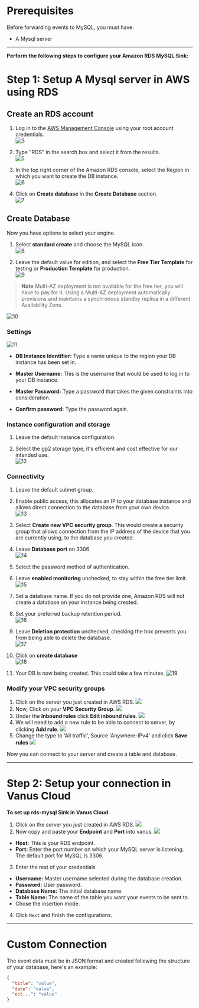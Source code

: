 #
# Prerequisites

Before forwarding events to MySQL, you must have:

- A Mysql server 

---

**Perform the following steps to configure your Amazon RDS MySQL Sink:**

# Step 1: Setup A Mysql server in AWS using RDS 

## Create an RDS account  
1. Log in to the [AWS Management Console](https://aws.amazon.com/) using your root account credentials.  
![3](images/1.png)

2. Type "RDS" in the search box and select it from the results.   
![5](images/2.png)

3. In the top right corner of the Amazon RDS console, select the Region in which you want to create the DB instance.   
![6](images/3.png)

4. Click on **Create database** in the **Create Database** section.  
![7](images/4.png)


## Create Database   
Now you have options to select your engine.  

1. Select **standard create** and choose the MySQL icon.  
![8](images/5.png)

2. Leave the default value for edition, and select the **Free Tier Template** for testing or **Production Template** for production.   
![9](images/6.png)   

>**Note** 
Multi-AZ deployment is not available for the free tier, you will have to pay for it. Using a Multi-AZ deployment automatically provisions and maintains a synchronous standby replica in a different Availability Zone.  

![10](images/7.png)


### Settings   
![11](images/8.png)   

- **DB Instance Identifier:** Type a name unique to the region your DB instance has been set in.  

- **Master Username:** This is the username that would be used to log in to your DB instance.  

- **Master Password:** Type a password that takes the given constraints into consideration.  

- **Confirm password:** Type the password again.  


### Instance configuration and storage   
1. Leave the default Instance configuration. 

2. Select the gp2 storage type, it's efficient and cost effective for our intended use.  
![12](images/9.png)   


### Connectivity   
1. Leave the default subnet group.  

2. Enable public access, this allocates an IP to your database instance and allows direct connection to the database from your own device.  
![13](images/10.png)

3. Select **Create new VPC security group**. This would create a security group that allows connection from the IP address of the device that you are currently using, to the database you created.  

4. Leave **Database port** on 3306   
![14](images/11.png)

5. Select the password method of authentication.   

6. Leave **enabled monitoring** unchecked, to stay within the free tier limit.  
![15](images/12.png)
 
7. Set a database name. If you do not provide one, Amazon RDS will not create a database on your instance being created.  

8. Set your preferred backup retention period.  
![16](images/13.png)

9. Leave **Deletion protection** unchecked, checking the box prevents you from being able to delete the database.  
![17](images/14.png)

10. Click on **create database**  
![18](images/15.png)   

11. Your DB is now being created. This could take a few minutes. 
![19](images/16.png)   


### Modify your VPC security groups
1. Click on the server you just created in AWS RDS.
![](images/17.png)
2. Now, Click on your **VPC Security Group**.
![](images/18.png)
3. Under the **Inbound rules** click **Edit inbound rules**.
![](images/19.png)
4. We will need to add a new rule to be able to connect to server, by clicking **Add rule**.
![](images/20.png)
5. Change the type to 'All traffic', Source 'Anywhere-IPv4' and click **Save rules**
![](images/21.png)

Now you can connect to your server and create a table and database. 

---

# Step 2: Setup your connection in Vanus Cloud

**To set up rds-mysql Sink in Vanus Cloud:**

1. Click on the server you just created in AWS RDS.
![](images/23.png)
2. Now copy and paste your **Endpoint** and **Port** into vanus.
![](images/24.png)
- **Host:** This is your RDS endpoint.
- **Port:** Enter the port number on which your MySQL server is listening. The default port for MySQL is 3306.
3. Enter the rest of your credentials
- **Username:** Master username selected during the database creation.
- **Password:** User password.
- **Database Name:** The initial database name.
- **Table Name:** The name of the table you want your events to be sent to.
- Chose the insertion mode.
4. Click `Next` and finish the configurations.

---

# Custom Connection

The event data must be in JSON format and created following the structure of your database, here's an example:

```json
{
  "title": "value",
  "date": "value",
  "ect...": "value"
}
```

